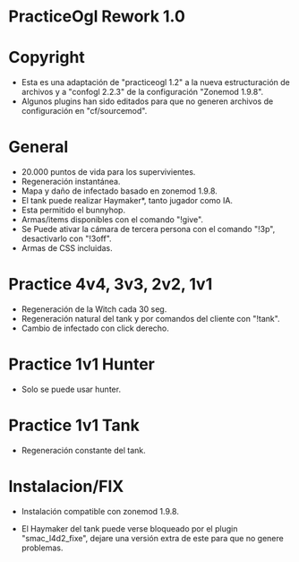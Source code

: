 # PracticeOgl Rework 1.0

# Copyright

- Esta es una adaptación de "practiceogl 1.2" a la nueva estructuración de archivos y a "confogl 2.2.3" de la configuración "Zonemod 1.9.8".
- Algunos plugins han sido editados para que no generen archivos de configuración en "cf/sourcemod".

# General
- 20.000 puntos de vida para los supervivientes.
- Regeneración instantánea.
- Mapa y daño de infectado basado en zonemod 1.9.8.
- El tank puede realizar Haymaker*, tanto jugador como IA.
- Esta permitido el bunnyhop.
- Armas/items disponibles con el comando "!give".
- Se Puede ativar la cámara de tercera persona con el comando "!3p", desactivarlo con "!3off".
- Armas de CSS incluidas.

# Practice 4v4, 3v3, 2v2, 1v1
- Regeneración de la Witch cada 30 seg.
- Regeneración natural del tank y por comandos del cliente con "!tank".
- Cambio de infectado con click derecho.

# Practice 1v1 Hunter 
- Solo se puede usar hunter.

# Practice 1v1 Tank
- Regeneración constante del tank.

# Instalacion/FIX
- Instalación compatible con zonemod 1.9.8.
* El Haymaker del tank puede verse bloqueado por el plugin "smac_l4d2_fixe", dejare una versión extra de este para que no genere problemas.
